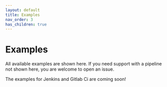 ```yaml
---
layout: default
title: Examples
nav_order: 3
has_children: true
---
```


# Examples

All available examples are shown here.
If you need support with a pipeline not shown here, you are welcome to open an issue.

The examples for Jenkins and Gitlab Ci are coming soon!